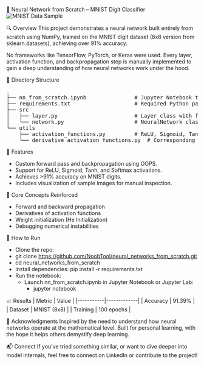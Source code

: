 🧠 Neural Network from Scratch – MNIST Digit Classifier
![MNIST Data Sample](https://github.com/user-attachments/assets/50384621-b461-499e-9dba-8741125cb65f)

🔍 Overview
This project demonstrates a neural network built entirely from scratch using NumPy, trained on the MNIST digit dataset (8x8 version from sklearn.datasets), achieving over 91% accuracy.

No frameworks like TensorFlow, PyTorch, or Keras were used. Every layer, activation function, and backpropagation step is manually implemented to gain a deep understanding of how neural networks work under the hood.

📁 Directory Structure
<pre>
.
├── nn_from_scratch.ipynb               # Jupyter Notebook to train and test the model
├── requirements.txt                    # Required Python packages
├── src
│   ├── layer.py                        # Layer class with forward/backward propagation
│   └── network.py                      # NeuralNetwork class combining layers
└── utils
    ├── activation_functions.py         # ReLU, Sigmoid, Tanh, Softmax implementations
    └── derivative_activation_functions.py  # Corresponding activation derivatives
</pre>
  
🚀 Features

- Custom forward pass and backpropagation using OOPS.
- Support for ReLU, Sigmoid, Tanh, and Softmax activations.
- Achieves >91% accuracy on MNIST digits.
- Includes visualization of sample images for manual inspection.

🧠 Core Concepts Reinforced
- Forward and backward propagation
- Derivatives of activation functions
- Weight initialization (He Initialization)
- Debugging numerical instabilities

🧪 How to Run
- Clone the repo:
- git clone https://github.com/NoobTool/neural_networks_from_scratch.git
- cd neural_networks_from_scratch
- Install dependencies: pip install -r requirements.txt
- Run the notebook:
  - Launch nn_from_scratch.ipynb in Jupyter Notebook or Jupyter Lab:
    - jupyter notebook

📈 Results
| Metric    | Value       |
|-----------|-------------|
| Accuracy  | 91.39%      |
| Dataset   | MNIST (8x8) |
| Training  | 100 epochs  |


🙌 Acknowledgments
Inspired by the need to understand how neural networks operate at the mathematical level.
Built for personal learning, with the hope it helps others demystify deep learning.

📬 Connect
If you’ve tried something similar, or want to dive deeper into model internals, feel free to connect on LinkedIn or contribute to the project!

